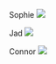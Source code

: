 

Sophie
**![](https://lh3.googleusercontent.com/rFoWFmwzGygmbZWr6tgjYl5ifo_xNmHmJysJlttKuGYvot2F58Bmy7ZobUqW-8xpDsefwm5b81F6oDvEftZXv9-GSOj_O0w9b8pJNEgdnNjwHjDYPD8uvnBnke0iS_PzKKf6zO3n)**

Jad
**![](https://lh4.googleusercontent.com/khiRbHLLc5gAGwrSutHrw2Hov_oGZsXTTYdEkK8xylQAKrR3aoeSoKStu314Gorr8U7anC9CFMb7LoT5PKbljHQ223QO8_uQYQ7rcjBj1gmVRrsERCDt7aj4t_XltNprbFyairq9)**

Connor
**![](https://lh4.googleusercontent.com/yanSJ7NF5lneo9YKEWejW_1AQ5z4_cm7RjC0Ihe1zXReA6nZorS2uKn_6UHigerr13hfV8OAjl6h5mgSU6maqqiC_n8fCBnubLS6Q0Z0mgSrd70xUsAiof5Ua52TC1HewJzXNDVE)**

<!--stackedit_data:
eyJoaXN0b3J5IjpbLTE1NTY3MDc3NjgsLTUzNTU3ODk4MiwtMT
A4NzA1NzQ1NywtOTQzOTM5MjEzXX0=
-->
